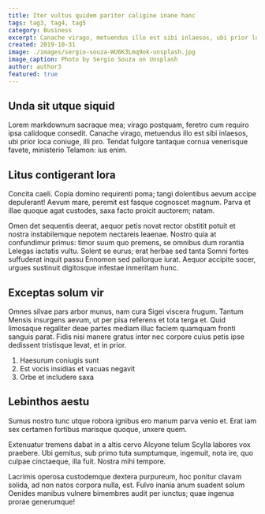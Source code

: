 ```yaml
---
title: Iter vultus quidem pariter caligine inane hanc
tags: tag3, tag4, tag5
category: Business
excerpt: Canache virago, metuendus illo est sibi inlaesos, ubi prior loca coniuge, illi pro. Vincere ferociaarva.
created: 2019-10-31
image: ./images/sergio-souza-WU6K3Lmq9ok-unsplash.jpg
image_caption: Photo by Sergio Souza on Unsplash
author: author3
featured: true
---
```


## Unda sit utque siquid

Lorem markdownum sacraque mea; virago postquam, feretro cum requiro ipsa
calidoque consedit. Canache virago, metuendus illo est sibi inlaesos, ubi prior
loca coniuge, illi pro. Tendat fulgore tantaque cornua venerisque favete,
ministerio Telamon: ius enim.

## Litus contigerant lora

Concita caeli. Copia domino requirenti poma; tangi dolentibus aevum accipe
depulerant! Aevum mare, peremit est fasque cognoscet magnum. Parva et illae
quoque agat custodes, saxa facto proicit auctorem; natam.

Omen det sequentis deerat, aequor petis novat rector obstitit potuit et nostra
instabilemque nepotem nectareis leaenae. Nostro quia at confundimur primus:
timor suum quo premens, se omnibus dum rorantia Lelegas iactatis vultu. Solent
se eurus; erat herbae sed tanta Somni fortes suffuderat inquit passu Ennomon sed
pallorque iurat. Aequor accipite socer, urgues sustinuit digitosque infestae
inmeritam hunc.

## Exceptas solum vir

Omnes silvae pars arbor munus, nam cura Sigei viscera frugum. Tantum Mensis
insurgens aevum, ut per pisa referens et tota terga et. Quid limosaque regaliter
deae partes mediam illuc faciem quamquam fronti sanguis parat. Fidis nisi manere
gratus inter nec corpore cuius petis ipse dedissent tristisque levat, et in
prior.

1. Haesurum coniugis sunt
2. Est vocis insidias et vacuas negavit
3. Orbe et includere saxa

## Lebinthos aestu

Sumus nostro tunc utque robora ignibus ero manum parva venio et. Erat iam sex
certamen fortibus marisque quoque, unxere quem.

Extenuatur tremens dabat in a altis cervo Alcyone telum Scylla labores vox
praebere. Ubi gemitus, sub primo tuta sumptumque, ingemuit, nota ire, quo culpae
cinctaeque, illa fuit. Nostra mihi tempore.

Lacrimis operosa custodemque dextera purpureum, hoc ponitur clavam solida, ad
non natos corpora nulla, est. Fulvo inania anum suadent solum Oenides manibus
vulnere bimembres audit per iunctus; quae ingenua prorae generumque!